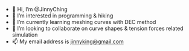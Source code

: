 - 👋 Hi, I’m @JinnyChing
- 👀 I’m interested in programming & hiking
- 🌱 I’m currently learning meshing curves with DEC method
- 💞️ I’m looking to collaborate on curve shapes & tension forces related simulation
- 📫 My email address is jinnyking@gmail.com

<!---
JinnyKing/JinnyKing is a ✨ special ✨ repository because its `README.md` (this file) appears on your GitHub profile.
You can click the Preview link to take a look at your changes.
--->

